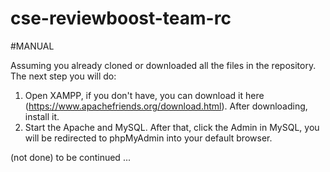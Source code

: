 # cse-reviewboost-team-rc

#MANUAL

Assuming you already cloned or downloaded all the files in the repository. The next step you will do:

1. Open XAMPP, if you don't have, you can download it here (https://www.apachefriends.org/download.html). After downloading, install it.
2. Start the Apache and MySQL. After that, click the Admin in MySQL, you will be redirected to phpMyAdmin into your default browser.

(not done) to be continued ...
